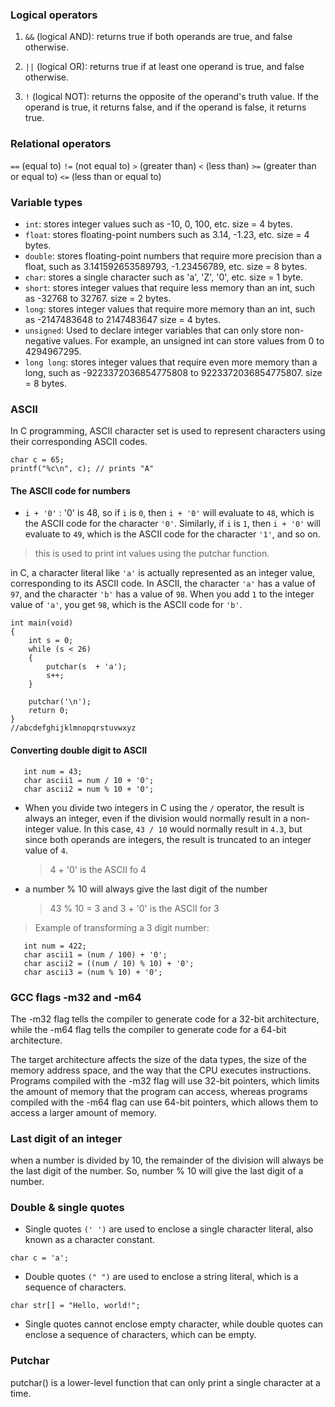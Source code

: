 ### Logical operators

1. `&&` (logical AND): returns true if both operands are true, and false otherwise.

2. `||` (logical OR): returns true if at least one operand is true, and false otherwise.

3. `!` (logical NOT): returns the opposite of the operand's truth value. If the operand is true, it returns false, and if the operand is false, it returns true.

### Relational operators

`==` (equal to) `!=` (not equal to) `>` (greater than) `<` (less than) `>=` (greater than or equal to) `<=` (less than or equal to)

### Variable types

- `int`: stores integer values such as -10, 0, 100, etc. size = 4 bytes.
- `float`: stores floating-point numbers such as 3.14, -1.23, etc. size = 4 bytes.
- `double`: stores floating-point numbers that require more precision than a float, such as 3.141592653589793, -1.23456789, etc. size = 8 bytes.
- `char`: stores a single character such as 'a', 'Z', '0', etc. size = 1 byte.
- `short`: stores integer values that require less memory than an int, such as -32768 to 32767. size = 2 bytes.
- `long`: stores integer values that require more memory than an int, such as -2147483648 to 2147483647 size = 4 bytes.
- `unsigned`: Used to declare integer variables that can only store non-negative values. For example, an unsigned int can store values from 0 to 4294967295.
- `long long`: stores integer values that require even more memory than a long, such as -9223372036854775808 to 9223372036854775807. size = 8 bytes.

### ASCII

In C programming, ASCII character set is used to represent characters using their corresponding ASCII codes.

```
char c = 65;
printf("%c\n", c); // prints "A"

```

#### The ASCII code for numbers

- `i + '0'` : '0' is 48, so if `i` is `0`, then `i + '0'` will evaluate to `48`, which is the ASCII code for the character `'0'`. Similarly, if `i` is `1`, then `i + '0'` will evaluate to `49`, which is the ASCII code for the character `'1'`, and so on.

> this is used to print int values using the putchar function.

in C, a character literal like `'a'` is actually represented as an integer value, corresponding to its ASCII code. In ASCII, the character `'a'` has a value of `97`, and the character `'b'` has a value of `98`. When you add `1` to the integer value of `'a'`, you get `98`, which is the ASCII code for `'b'`.

```
int main(void)
{
	int s = 0;
	while (s < 26)
	{
		putchar(s  + 'a');
		s++;
	}

	putchar('\n');
	return 0;
}
//abcdefghijklmnopqrstuvwxyz

```

#### Converting double digit to ASCII

```
   int num = 43;
   char ascii1 = num / 10 + '0';
   char ascii2 = num % 10 + '0';
```

- When you divide two integers in C using the `/` operator, the result is always an integer, even if the division would normally result in a non-integer value. In this case, `43 / 10` would normally result in `4.3`, but since both operands are integers, the result is truncated to an integer value of `4`.

  > 4 + '0' is the ASCII fo 4

- a number % 10 will always give the last digit of the number
  > 43 % 10 = 3 and 3 + '0' is the ASCII for 3

> Example of transforming a 3 digit number:

```
   int num = 422;
   char ascii1 = (num / 100) + '0';
   char ascii2 = ((num / 10) % 10) + '0';
   char ascii3 = (num % 10) + '0';
```

### GCC flags -m32 and -m64

The -m32 flag tells the compiler to generate code for a 32-bit architecture, while the -m64 flag tells the compiler to generate code for a 64-bit architecture.

The target architecture affects the size of the data types, the size of the memory address space, and the way that the CPU executes instructions. Programs compiled with the -m32 flag will use 32-bit pointers, which limits the amount of memory that the program can access, whereas programs compiled with the -m64 flag can use 64-bit pointers, which allows them to access a larger amount of memory.

### Last digit of an integer
when a number is divided by 10, the remainder of the division will always be the last digit of the number. So, number % 10 will give the last digit of a number.

### Double & single quotes

- Single quotes `(' ')` are used to enclose a single character literal, also known as a character constant.

```
char c = 'a';
```

- Double quotes `(" ")` are used to enclose a string literal, which is a sequence of characters.

```
char str[] = "Hello, world!";
```

- Single quotes cannot enclose empty character, while double quotes can enclose a sequence of characters, which can be empty.

### Putchar

putchar() is a lower-level function that can only print a single character at a time.

